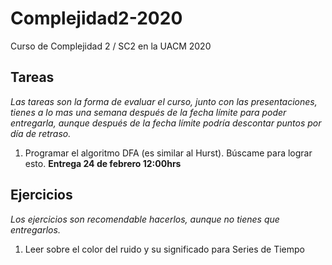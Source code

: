 # Complejidad2-2020
Curso de Complejidad 2 / SC2 en la UACM 2020

## Tareas 
*Las tareas son la forma de evaluar el curso, junto con las presentaciones, tienes a lo mas una semana después de la fecha límite para poder entregarla, aunque después de la fecha límite podría descontar puntos por día de retraso.*
1. Programar el algoritmo DFA (es similar al Hurst). Búscame para lograr esto. **Entrega 24 de febrero 12:00hrs**

## Ejercicios
*Los ejercicios son recomendable hacerlos, aunque no tienes que entregarlos.*
1. Leer sobre el color del ruido y su significado para Series de Tiempo
